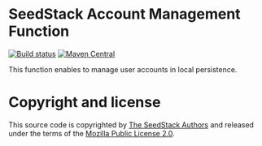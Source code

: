 # SeedStack Account Management Function 

[![Build status](https://travis-ci.org/seedstack/account-management-function.svg?branch=master)](https://travis-ci.org/seedstack/account-management-function) [![Maven Central](https://maven-badges.herokuapp.com/maven-central/org.seedstack.functions.account-management/account-management-function/badge.svg?style=flat)](https://maven-badges.herokuapp.com/maven-central/org.seedstack.functions.account-management/account-management-function)

This function enables to manage user accounts in local persistence. 

# Copyright and license

This source code is copyrighted by [The SeedStack Authors](https://github.com/seedstack/seedstack/blob/master/AUTHORS) and
released under the terms of the [Mozilla Public License 2.0](https://www.mozilla.org/MPL/2.0/). 
